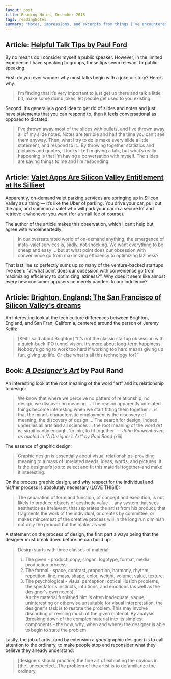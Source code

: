 ```yaml
---
layout: post
title: Reading Notes, December 2015
tags: readingNotes
summary: "Notes, impressions, and excerpts from things I’ve encountered this month."
---
```


## Article: [Helpful Talk Tips by Paul Ford](https://posts.postlight.com/helpful-talk-tips-5347ea7c2745)

By no means do I consider myself a public speaker. However, in the limited experience I have speaking to groups, these tips seem relevant to public speaking.

First: do you ever wonder why most talks begin with a joke or story? Here’s why:

> I’m finding that it’s very important to just get up there and talk a little bit, make some dumb jokes, let people get used to you existing.

Second: it’s generally a good idea to get rid of slides and notes and just have statements that you can respond to, then it feels conversational as opposed to dictated:

> I've thrown away most of the slides with bullets, and I’ve thrown away all of my slide notes. Notes are terrible and half the time you can’t see them anyway. Then, what I try to do is make every slide a little statement, and respond to it...By throwing together statistics and pictures and quotes, it looks like I’m giving a talk, but what’s really happening is that I’m having a conversation with myself. The slides are saying things to me and I’m responding.


## Article: [Valet Apps Are Silicon Valley Entitlement at Its Silliest](http://www.wired.com/2015/11/luxe-zirx-carbon/)

Apparently, on-demand valet parking services are springing up in Silicon Valley as a thing — it’s like the Uber of parking. You drive your car, pull out the app, and summon a valet who will park your car in a secure lot and retrieve it whenever you want (for a small fee of course).

The author of the article makes this observation, which I can’t help but agree with wholeheartedly:

>  In our oversaturated world of on-demand anything, the emergence of insta-valet services is, sadly, not shocking. We want everything to be cheap and easy … but at what point does our obsession with convenience go from maximizing efficiency to optimizing laziness?

That last line so perfectly sums up so many of the venture-backed startups I’ve seen: “at what point does our obsession with convenience go from maximizing efficiency to optimizing laziness?”. Why does it seem like almost every new consumer app/service merely panders to our indolence?

## Article: [Brighton, England: The San Francisco of Silicon Valley's dreams](http://fortune.com/2015/11/01/brighton-tech-hub/)

An interesting look at the tech culture differences between Brighton, England, and San Fran, California, centered around the person of Jeremy Keith:

> [Keith said about Brighton] “It’s not the classic startup obsession with a quick-buck IPO tunnel vision. It’s more about long-term happiness. Nobody’s going to work too hard if working too hard means giving up fun, giving up life. Or else what is all this technology for?”


## Book: *[A Designer's Art](http://www.amazon.com/Paul-Rand-A-Designer%60s-Art/dp/0300082827)* by Paul Rand

An interesting look at the root meaning of the word “art” and its relationship to design:

> We know that where we perceive no patters of relationship, no design, we discover no meaning … The reason apparently unrelated things become interesting when we start fitting them together … is that the mind’s characteristic employment is the discovery of meaning, the discovery of design … The search for design, indeed, underlies all arts and all sciences … the root meaning of the word *art* is, significantly enough, ‘to join, to fit together’ — *John Kouwenhoven, as quoted in  “A Designer’s Art” by Paul Rand (xiii)*

The essence of graphic design:

> Graphic design is essentially about visual relationships–providing meaning to a mass of unrelated needs, ideas, words, and pictures. It is the designer’s job to select and fit this material together–and make it interesting.

On the process graphic design, and why respect for the individual and his/her process is absolutely necessary (LOVE THIS!!):

> The separation of form and function, of concept and execution, is not likely to produce objects of aesthetic value … any system that sees aesthetics as irrelevant, that separates the artist from his product, that fragments the work of the individual, or creates by committee, or makes mincemeat of the creative process will in the long run diminish not only the product but the maker as well.

A statement on the process of design, the first part always being that the designer must break down before he can build up:

> Design starts with three classes of material:  
> 1. The given - product, copy, slogan, logotype, format, media production process.  
> 2. The formal - space, contrast, proportion, harmony, rhythm, repetition, line, mass, shape, color, weight, volume, value, texture.  
> 3. The psychological - visual perception, optical illusion problems, the spectator's instincts, intuitions, and emotions (as well as the designer's own needs).  
> As the material furnished him is often inadequate, vague, uninteresting or otherwise unsuitable for visual interpretation, the designer's task is to restate the problem. This may involve discarding or revising much of the given material. By analysis (breaking down of the complex material into its simplest components - the how, why, when and where) the designer is able to begin to state the problem

Lastly, the job of artist (and by extension a *good* graphic designer) is to call attention to the ordinary, to make people stop and reconsider what they believe they already understand:

> [designers should practice] the fine art of exhibiting the obvious in [the] unexpected...The problem of the artist is to defamiliarize the ordinary.
